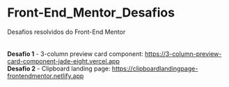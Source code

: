 # Front-End_Mentor_Desafios
Desafios resolvidos do Front-End Mentor <br>
<br><br>
<b>Desafio 1</b> - 3-column preview card component: https://3-column-preview-card-component-jade-eight.vercel.app
<br>
<b>Desafio 2</b> - Clipboard landing page: https://clipboardlandingpage-frontendmentor.netlify.app
